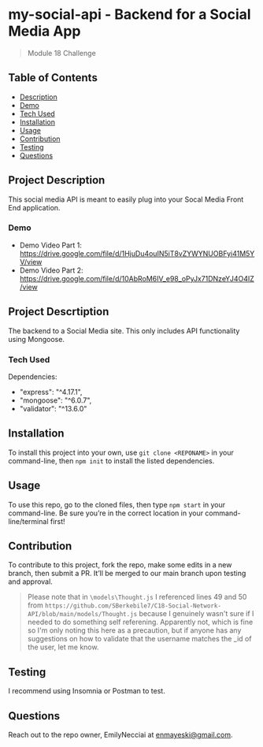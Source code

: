 # my-social-api - Backend for a Social Media App
> Module 18 Challenge

## Table of Contents
- [Description](#project-description)
- [Demo](#demo)
- [Tech Used](#tech-used)
- [Installation](#installation)
- [Usage](#usage)
- [Contribution](#contribution)
- [Testing](#testing)
- [Questions](#questions)


## Project Description
This social media API is meant to easily plug into your Socal Media Front End application. 


### Demo 

- Demo Video Part 1: https://drive.google.com/file/d/1HjuDu4ouIN5iT8vZYWYNUOBFyi41M5YV/view
- Demo Video Part 2: https://drive.google.com/file/d/10AbRoM6IV_e98_oPyJx71DNzeYJ4O4IZ/view

## Project Descrtiption 

The backend to a Social Media site. This only includes API functionality using Mongoose.


### Tech Used

Dependencies: 
- "express": "^4.17.1",
- "mongoose": "^6.0.7",
- "validator": "^13.6.0"

## Installation 

To install this project into your own, use `git clone <REPONAME>` in your command-line, then `npm init` to install the listed dependencies.

## Usage 

To use this repo, go to the cloned files, then type `npm start` in your command-line. Be sure you’re in the correct location in your command-line/terminal first!

## Contribution

To contribute to this project, fork the repo, make some edits in a new branch, then submit a PR. It’ll be merged to our main branch upon testing and approval.

> Please note that in `\models\Thought.js` I referenced lines 49 and 50 from `https://github.com/SBerkebile7/C18-Social-Network-API/blob/main/models/Thought.js` because I genuinely wasn't sure if I needed to do something self referening. Apparently not, which is fine so I'm only noting this here as a precaution, but if anyone has any suggestions on how to validate that the username matches the _id of the user, let me know. 

## Testing

I recommend using Insomnia or Postman to test. 

## Questions

Reach out to the repo owner, EmilyNecciai at enmayeski@gmail.com.

